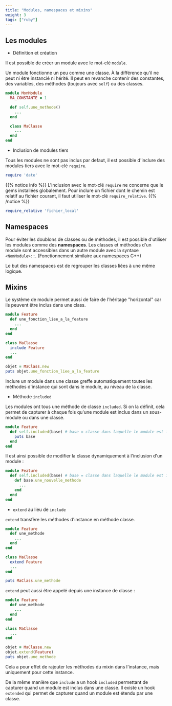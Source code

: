 ```yaml
---
title: "Modules, namespaces et mixins"
weight: 3
tags: ["ruby"]
---
```


## Les modules

* Définition et création

Il est possible de créer un module avec le mot-clé `module`.

Un module fonctionne un peu comme une classe. À la différence qu'il ne peut ni être instancié ni hérité. Il peut en revanche contenir des constantes, des variables, des méthodes (toujours avec `self`) ou des classes.

```ruby
module MonModule
  MA_CONSTANTE = 1

  def self.une_methode()
    ...
  end

  class MaClasse
    ...
  end
end
```

* Inclusion de modules tiers

Tous les modules ne sont pas inclus par defaut, il est possible d'inclure des modules tiers avec le mot-clé `require`.

```ruby
require 'date'
```

{{% notice info %}}
L'inclusion avec le mot-clé `require` ne concerne que le gems installées globalement. Pour inclure un fichier dont le chemin est relatif au fichier courant, il faut utiliser le mot-clé `require_relative`.
{{% /notice %}}

```ruby
require_relative 'fichier_local'
```

## Namespaces

Pour éviter les doublons de classes ou de méthodes, il est possible d'utiliser les modules comme des **namespaces**. Les classes et méthodes d'un module sont accessibles dans un autre module avec la syntaxe `<NomModule>::`. (Fonctionnement similaire aux namespaces C++)

Le but des namespaces est de regrouper les classes liées à une même logique.

## Mixins

Le système de module permet aussi de faire de l'héritage "horizontal" car ils peuvent être inclus dans une class.

```ruby
module Feature
  def une_fonction_liee_a_la_feature
    ...
  end
end

class MaClasse
  include Feature
  ...
end

objet = MaClass.new
puts objet.une_fonction_liee_a_la_feature
```

Inclure un module dans une classe greffe automatiquement toutes les méthodes d'instance qui sont dans le module, au niveau de la classe.

* Méthode `included`

Les modules ont tous une méthode de classe `included`. Si on la définit, cela permet de capturer à chaque fois qu'une module est inclus dans un sous-module ou dans une classe.

```ruby
module Feature
  def self.included(base) # base = classe dans laquelle le module est inclus
    puts base
  end
end
```

Il est ainsi possible de modifier la classe dynamiquement à l'inclusion d'un module :

```ruby
module Feature
  def self.included(base) # base = classe dans laquelle le module est inclus
    def base.une_nouvelle_methode
      ...
    end
  end
end
```

* `extend` au lieu de `include`

`extend` transfère les méthodes d'instance en méthode classe.

```ruby
module Feature
  def une_methode
    ...
  end
end

class MaClasse
  extend Feature
  ...
end

puts MaClass.une_methode
```

`extend` peut aussi être appelé depuis une instance de classe :

```ruby
module Feature
  def une_methode
    ...
  end
end

class MaClasse
  ...
end

objet = MaClasse.new
objet.extend(Feature)
puts objet.une_methode
```

Cela a pour effet de rajouter les méthodes du mixin dans l'instance, mais uniquement pour cette instance.

De la même manière que `include` a un hook `included` permettant de capturer quand un module est inclus dans une classe. Il existe un hook `extended` qui permet de capturer quand un module est étendu par une classe.
